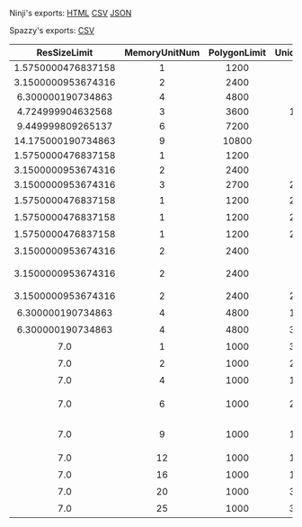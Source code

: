Ninji's exports: [HTML](https://wuffs.org/acnh/bcsv_140/html/ItemSize.html) [CSV](https://wuffs.org/acnh/bcsv_140/csv/ItemSize.csv) [JSON](https://wuffs.org/acnh/bcsv_140/json/ItemSize.json)

Spazzy's exports: [CSV](JSON)

| ResSizeLimit | MemoryUnitNum | PolygonLimit | UniqueID | HalfUnitSizeX | HalfUnitSizeZ | Label | Name |
|:--:|:--:|:--:|:--:|:--:|:--:|:--:|:--:|
| 1.5750000476837158 | 1 | 1200 | 2 | 2 | 2 | '1_0x1_0' | '1x1' | 
| 3.1500000953674316 | 2 | 2400 | 4 | 4 | 2 | '2_0x1_0' | '2x1' | 
| 6.300000190734863 | 4 | 4800 | 5 | 4 | 4 | '2_0x2_0' | '2x2' | 
| 4.724999904632568 | 3 | 3600 | 13 | 6 | 2 | '3_0x1_0' | '3x1' | 
| 9.449999809265137 | 6 | 7200 | 6 | 6 | 4 | '3_0x2_0' | '3x2' | 
| 14.175000190734863 | 9 | 10800 | 7 | 6 | 6 | '3_0x3_0' | '3x3' | 
| 1.5750000476837158 | 1 | 1200 | 1 | 2 | 1 | '1_0x0_5' | '1x0.5' | 
| 3.1500000953674316 | 2 | 2400 | 3 | 4 | 1 | '2_0x0_5' | '2x0.5' | 
| 3.1500000953674316 | 3 | 2700 | 22 | 3 | 3 | '1_5x1_5' | '1.5x1.5' | 
| 1.5750000476837158 | 1 | 1200 | 25 | 2 | 1 | '1_0x0_5_Wall' | '1x0.5(壁)' | 
| 1.5750000476837158 | 1 | 1200 | 24 | 1 | 2 | '0_5x1_0_Wall' | '0.5x1(壁)' | 
| 1.5750000476837158 | 1 | 1200 | 26 | 2 | 2 | '1_0x1_0_Wall' | '1x1(壁)' | 
| 3.1500000953674316 | 2 | 2400 | 9 | 2 | 3 | '1_0x1_5_Wall' | '1x1.5 (壁)' | 
| 3.1500000953674316 | 2 | 2400 | 8 | 2 | 4 | '1_0x2_0_Wall' | '1x2\u3000 (壁)' | 
| 3.1500000953674316 | 2 | 2400 | 27 | 4 | 2 | '2_0x1_0_Wall' | '2x1(壁)' | 
| 6.300000190734863 | 4 | 4800 | 12 | 4 | 3 | '2_0x1_5_Wall' | '2x1.5 (壁)' | 
| 6.300000190734863 | 4 | 4800 | 34 | 4 | 4 | '2_0x2_0_Wall' | '2x2(壁)' | 
| 7.0 | 1 | 1000 | 33 | 2 | 2 | '1_0x1_0_Rug' | '1x1(ラグ)' | 
| 7.0 | 2 | 1000 | 21 | 4 | 2 | '2_0x1_0_Rug' | '2x1(ラグ)' | 
| 7.0 | 4 | 1000 | 19 | 4 | 4 | '2_0x2_0_Rug' | '2x2(ラグ)' | 
| 7.0 | 6 | 1000 | 20 | 6 | 4 | '3_0x2_0_Rug' | '3x2(ラグ）' | 
| 7.0 | 9 | 1000 | 18 | 6 | 6 | '3_0x3_0_Rug' | '3x3(ラグ）' | 
| 7.0 | 12 | 1000 | 16 | 8 | 6 | '4_0x3_0_Rug' | '4x3(ラグ)' | 
| 7.0 | 16 | 1000 | 14 | 8 | 8 | '4_0x4_0_Rug' | '4x4(ラグ)' | 
| 7.0 | 20 | 1000 | 31 | 10 | 8 | '5_0x4_0_Rug' | '5x4(ラグ)' | 
| 7.0 | 25 | 1000 | 32 | 10 | 10 | '5_0x5_0_Rug' | '5x5(ラグ)' | 
